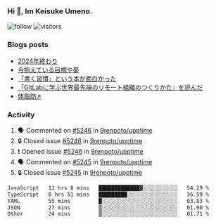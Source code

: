 ### Hi 👋, Im Keisuke Umeno.

<!--
**9renpoto/9renpoto** is a ✨ _special_ ✨ repository because its `README.md` (this file) appears on your GitHub profile.

Here are some ideas to get you started:

- 🔭 I’m currently working on ...
- 🌱 I’m currently learning ...
- 👯 I’m looking to collaborate on ...
- 🤔 I’m looking for help with ...
- 💬 Ask me about ...
- 📫 How to reach me: ...
- 😄 Pronouns: ...
- ⚡ Fun fact: ...
-->

![follow](https://img.shields.io/github/followers/9renpoto?label=Follow&style=social)
![visitors](https://komarev.com/ghpvc/?username=9renpoto&label=Profile%20views&color=0e75b6&style=flat)

### Blogs posts

<!-- BLOG-POST-LIST:START -->
- [2024年終わり](https://9renpoto.win/entry/2024/12/31/2024-end)
- [今抱えている目標や夢](https://9renpoto.win/entry/2024/12/02/objective)
- [「書く習慣」という本が面白かった](https://9renpoto.win/entry/2024/11/11/leave_a_feeling_sad)
- [「GitLabに学ぶ世界最先端のリモート組織のつくりかた」を読んだ](https://9renpoto.win/entry/2024/09/10/remote_organization)
- [体脂肪↗](https://9renpoto.win/entry/2024/08/12/gaining_fat)
<!-- BLOG-POST-LIST:END -->

### Activity

<!--START_SECTION:activity-->
1. 🗣 Commented on [#5246](https://github.com/9renpoto/upptime/issues/5246#issuecomment-2625118298) in [9renpoto/upptime](https://github.com/9renpoto/upptime)
2. 🔒 Closed issue [#5246](https://github.com/9renpoto/upptime/issues/5246) in [9renpoto/upptime](https://github.com/9renpoto/upptime)
3. ❗ Opened issue [#5246](https://github.com/9renpoto/upptime/issues/5246) in [9renpoto/upptime](https://github.com/9renpoto/upptime)
4. 🗣 Commented on [#5245](https://github.com/9renpoto/upptime/issues/5245#issuecomment-2624912815) in [9renpoto/upptime](https://github.com/9renpoto/upptime)
5. 🔒 Closed issue [#5245](https://github.com/9renpoto/upptime/issues/5245) in [9renpoto/upptime](https://github.com/9renpoto/upptime)
<!--END_SECTION:activity-->

<!--START_SECTION:waka-->

```txt
JavaScript   13 hrs 8 mins   █████████████▓░░░░░░░░░░░   54.29 %
TypeScript   8 hrs 51 mins   █████████░░░░░░░░░░░░░░░░   36.59 %
YAML         55 mins         █░░░░░░░░░░░░░░░░░░░░░░░░   03.83 %
JSON         27 mins         ▒░░░░░░░░░░░░░░░░░░░░░░░░   01.90 %
Other        24 mins         ▒░░░░░░░░░░░░░░░░░░░░░░░░   01.71 %
```

<!--END_SECTION:waka-->
